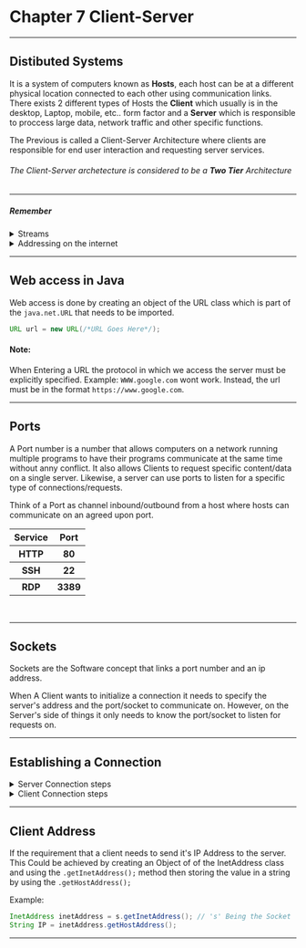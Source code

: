 # Chapter 7 Client-Server

***

## Distibuted Systems

It is a system of computers known as **Hosts**, each host can be at a different physical location connected to each other using communication links.<br>
There exists 2 different types of Hosts the **Client**   which usually is in the desktop, Laptop, mobile, etc.. form factor and a **Server** which is responsible to proccess large data, network traffic and other specific functions.<br>

The Previous is called a Client-Server Architecture where clients are responsible for end user interaction and requesting server services.

###### The Client-Server archetecture is considered to be a **Two Tier** Architecture

***
##### Remember
<details>
<summary> Streams</summary>

##### Streams
Streams are a sequence of bytes representing a flow of data from a data source to a destination such as networked computers.
Steps for initializing any stream:
- Step 1: Open stream.
- Step 2: Read/Write data from/to the data stream.
- Step 3: close the stream.
</details>

<details>
<summary>Addressing on the internet</summary>

Addressing on any network can be done in 2 ways:
- Numeric address such as an IPv4 address.  
- symbolic address which is mapped to a numeric address(ip addr) using a DNS.
###### DNS:
A DNS (Domain Name Service) is a server with a database of all websites/hosts ip addresses mapped to their domain name. A DNS is considered the backbone of the internet!   
 
</details>

***

## Web access in Java 
Web access is done by creating an object of the URL class which is part of the ```java.net.URL``` that needs to be imported.

```java
URL url = new URL(/*URL Goes Here*/);
```
#### Note: 
When Entering a URL the protocol in which we access the server must be explicitly specified.
Example: ```WWW.google.com``` wont work. Instead, the url must be in the format ```https://www.google.com```.

***

## Ports 
A Port number is a number that allows computers on a network running multiple programs to have their programs communicate at the same time without anny conflict.
It also allows Clients to request specific content/data on a single server. Likewise, a server can use ports to listen for a specific type of connections/requests.<br>

Think of a Port as channel inbound/outbound from a host where hosts can communicate on an agreed upon port.

<table>
    <tr>
    <th>Service</th>
    <th>Port</th>
    </tr>
    <tr>
    <th> HTTP</th>
    <th>80</th>
    </tr>
    <tr>
    <th> SSH</th>
    <th> 22</th>
    </tr>
    <tr>
    <th> RDP</th>
    <th>3389</th>
    </tr>
</table>
<br>

***

## Sockets

Sockets are the Software concept that links a port number and an ip address.

When A Client wants to initialize a connection it needs to specify the server's address and the port/socket to communicate on.
However, on the Server's side of things it only needs to know the port/socket to listen for requests on.

***

## Establishing a Connection

<details>
<summary>Server Connection steps</summary>

To Open a server up to start listening to request the following steps must be followed.

1. We must specify the **port** to listen on.
2. Initialize a ```ServerSocket``` and a ```Socket``` object assigning the port number to the ServerSocket and then start to accept connections into the socket.
3. Create a ```DataInputStream``` for incoming request s and a ```DataOutputStream``` for sending the data back to the client.
4. Close All Data Streams and Sockets.

```java
short port = 6060; // initialize the port

ServerSocket server = new ServerSocket(port); // initialized a SocketServer and assigned a port number
Socket socket = server.accept(); //Started to accept Connections

DataInputStream in = new DataInputStream(socket.getInputStream());  ///incoming traffic stream
DataOutputStream out = new DataOutputStream(socket.getOutputStream());   //data that would get sent back to the client.

server.close();
socket.close()
in.close();
out.close();
///Remember to close all streams and sockets.

```


</details>
<details>
<summary>Client Connection steps</summary>

To Initialize a Client to connect to a server and start sending requests we must do similar steps to starting a server.
1. Specify **port** number AND **IP address**.
2. Initialize a Socket and assign IP addr and socket number (This would also send a connection request to the server).
3. Initialize the data input and output streams ```DataInputStream``` and ```DataOutputStream``` to send and receive data to/from the server.
4. Close all sockets, datastreams, etc..

```java 
short port = 6060;
String host = "127.0.0.1"; ///Localhost 
Socket socket = new Socket(host, port); ///This function also sends a connection request to the server.    
DataInputStream in = new DataInputStream(socket.getInputStream());
DataOutputStream out = new DataOutputStream(socket.getOutputStream());

out.writeDouble(/*Value To Send to host*/);
double value = in.readDouble(); ////this can be used to output, store or update a value

```

</details>

***

## Client Address

If the requirement that a client needs to send it's IP Address to the server. This Could be achieved by creating an Object of of the InetAddress class and using the ```.getInetAddress();``` method then storing the value in a string by using the ```.getHostAddress();```

Example:
```java
InetAddress inetAddress = s.getInetAddress(); // 's' Being the Socket
String IP = inetAddress.getHostAddress();
```

***

